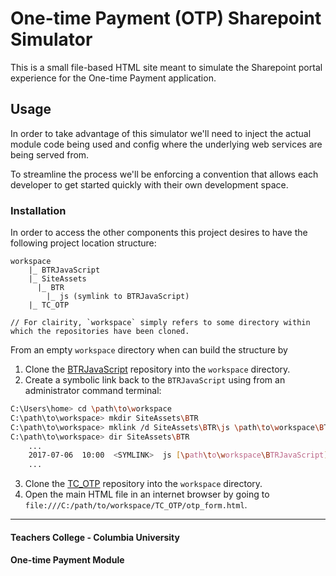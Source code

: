 # One-time Payment (OTP) Sharepoint Simulator
This is a small file-based HTML site meant to simulate the Sharepoint portal experience for the One-time Payment 
application.

## Usage
In order to take advantage of this simulator we'll need to inject the actual module code being used 
and config where the underlying web services are being served from.

To streamline the process we'll be enforcing a convention that allows each developer to get started quickly with
their own development space.

### Installation
In order to access the other components this project desires to have the following project location structure:
```
workspace
	|_ BTRJavaScript
	|_ SiteAssets
	  |_ BTR
	    |_ js (symlink to BTRJavaScript)
	|_ TC_OTP

// For clairity, `workspace` simply refers to some directory within which the repositories have been cloned.
```

From an empty `workspace` directory when can build the structure by
1. Clone the [BTRJavaScript](https://github.com/kj07208/BTRJavaScript) repository into the `workspace` directory.
2. Create a symbolic link back to the `BTRJavaScript` using from an administrator command terminal:
```bash
C:\Users\home> cd \path\to\workspace
C:\path\to\workspace> mkdir SiteAssets\BTR
C:\path\to\workspace> mklink /d SiteAssets\BTR\js \path\to\workspace\BTRJavaScript
C:\path\to\workspace> dir SiteAssets\BTR
    ...
    2017-07-06  10:00  <SYMLINK>  js [\path\to\workspace\BTRJavaScript]
    ...
```
3. Clone the [TC_OTP](https://github.com/kj07208/TC_OTP) repository into the `workspace` directory.
4. Open the main HTML file in an internet browser by going to `file:///C:/path/to/workspace/TC_OTP/otp_form.html`.
---
#### Teachers College - Columbia University 
#### One-time Payment Module
